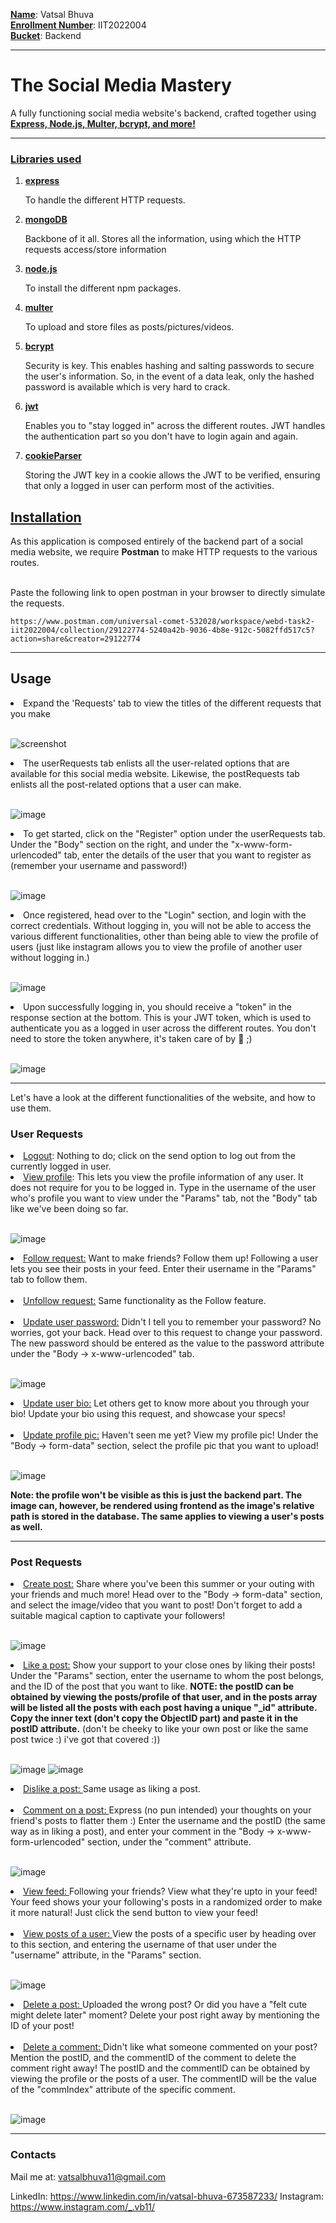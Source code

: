 <ins>**Name**</ins>: Vatsal Bhuva <br />
<ins>**Enrollment Number**</ins>: IIT2022004 <br />
<ins>**Bucket**</ins>: Backend <br />

<hr>
<h1>The Social Media Mastery </h1>
<p> A fully functioning social media website's backend, crafted together using <strong><ins>Express, Node.js, Multer, bcrypt, and more! </ins></strong></p>
<hr>

<h3><strong><ins>Libraries used</strong></ins></h3>
<ol>
    <li><strong><ins>express</strong></ins>
        <p>To handle the different HTTP requests.</p>
    </li>
    <li><strong><ins>mongoDB</strong></ins>
        <p>Backbone of it all. Stores all the information, using which the HTTP requests access/store information</p>
    </li>
    <li><strong><ins>node.js</strong></ins>
        <p>To install the different npm packages.</p>
    </li>
    <li><strong><ins>multer</strong></ins>
        <p>To upload and store files as posts/pictures/videos.</p>
    </li>
    <li><strong><ins>bcrypt</strong></ins>
        <p>Security is key. This enables hashing and salting passwords to secure the user's information. So, in the event of a data leak, only the hashed password is available which is very hard to crack.</p>
    </li>
    <li><strong><ins>jwt</strong></ins>
        <p>Enables you to "stay logged in" across the different routes. JWT handles the authentication part so you don't have to login again and again.</p>
    </li>
    <li><strong><ins>cookieParser</strong></ins>
        <p>Storing the JWT key in a cookie allows the JWT to be verified, ensuring that only a logged in user can perform most of the activities.</p>
    </li>
</ol>

<h2 style="border-bottom: none"><ins>Installation</ins></h2>
As this application is composed entirely of the backend part of a social media website,
we require <strong>Postman</strong> to make HTTP requests to the various
routes. <br><br>

<p> Paste the following link to open postman in your browser to directly simulate the requests.</p>

```
https://www.postman.com/universal-comet-532028/workspace/webd-task2-iit2022004/collection/29122774-5240a42b-9036-4b8e-912c-5082ffd517c5?action=share&creator=29122774
```

<hr>

<h2>Usage
</h2>



<li>Expand the 'Requests' tab to view the titles of the different requests that you make</li><br>

![screenshot](assets/screenshots/integration-testing.png)

<li>The userRequests tab enlists all the user-related options that are available for this social media website. Likewise, the postRequests tab enlists all the post-related options that a user can make.</li><br>

![image](/assets/screenshots/expand-tabs.png)

<li>To get started, click on the "Register" option under the userRequests tab. Under the "Body" section on the right, and under the "x-www-form-urlencoded" tab, enter the details of the user that you want to register as (remember your username and password!)</li><br>

![image](/assets/screenshots/register.png)

<li>Once registered, head over to the "Login" section, and login with the correct credentials. Without logging in, you will not be able to access the various different functionalities, other than being able to view the profile of users (just like instagram allows you to view the profile of another user without logging in.)</li><br>

![image](/assets/screenshots/login.png)

<li>Upon successfully logging in, you should receive a "token" in the response section at the bottom. This is your JWT token, which is used to authenticate you as a logged in user across the different routes. You don't need to store the token anywhere, it's taken care of by 🍪 ;)</li><br>

![image](/assets/screenshots/login-token.png)

<hr>
Let's have a look at the different functionalities of the website, and how to use them.

<h3> User Requests </h3>
<li><ins>Logout</ins>: Nothing to do; click on the send option to log out from the currently logged in user.</li>

<li><ins>View profile</ins>: This lets you view the profile information of any user. It does not require for you to be logged in. Type in the username of the user who's profile you want to view under the "Params" tab, not the "Body" tab like we've been doing so far.
</li><br>

![image](/assets/screenshots/view-profile.png)

<li><ins>Follow request:</ins> Want to make friends? Follow them up! Following a user lets you see their posts in your feed. Enter their username in the "Params" tab to follow them.
</li><br>

<li><ins>Unfollow request:</ins> Same functionality as the Follow feature.
</li><br>

<li><ins>Update user password:</ins> Didn't I tell you to remember your password? No worries, got your back. Head over to this request to change your password. The new password should be entered as the value to the password attribute under the "Body -> x-www-urlencoded" tab.
</li><br>

![image](/assets/screenshots/update-password.png)

<li><ins>Update user bio:</ins> Let others get to know more about you through your bio! Update your bio using this request, and showcase your specs!
</li><br>

<li><ins>Update profile pic:</ins> Haven't seen me yet? View my profile pic! Under the "Body -> form-data" section, select the profile pic that you want to upload!
</li><br>

![image](/assets/screenshots/profile-pic.png)

<strong>Note: the profile won't be visible as this is just the backend part. The image can, however, be rendered using frontend as the image's relative path is stored in the database. The same applies to viewing a user's posts as well.</strong>


<hr>

<h3> Post Requests </h3>

<li><ins>Create post:</ins> Share where you've been this summer or your outing with your friends and much more! Head over to the "Body -> form-data" section, and select the image/video that you want to post! Don't forget to add a suitable magical caption to captivate your followers!
</li><br>

![image](/assets/screenshots/create-post.png)

<li><ins>Like a post:</ins> Show your support to your close ones by liking their posts! Under the "Params" section, enter the username to whom the post belongs, and the ID of the post that you want to like. <strong>NOTE: the postID can be obtained by viewing the posts/profile of that user, and in the posts array will be listed all the posts with each post having a unique "_id" attribute. Copy the inner text (don't copy the ObjectID part) and paste it in the postID attribute.</strong>
(don't be cheeky to like your own post or like the same post twice :) i've got that covered :))
</li><br>

![image](assets/screenshots/post-id.jpg)
![image](/assets/screenshots/like-post.png)

<li><ins>Dislike a post: </ins>Same usage as liking a post.
</li><br>

<li><ins>Comment on a post: </ins>Express (no pun intended) your thoughts on your friend's posts to flatter them :)
Enter the username and the postID (the same way as in liking a post), and enter your comment in the "Body -> x-www-form-urlencoded" section, under the "comment" attribute.
</li><br>

![image](/assets/screenshots/comment.png)

<li><ins>View feed: </ins>Following your friends? View what they're upto in your feed! Your feed shows your your following's posts in a randomized order to make it more natural! Just click the send button to view your feed!
</li><br>

<li><ins>View posts of a user: </ins>View the posts of a specific user by heading over to this section, and entering the username of that user under the "username" attribute, in the "Params" section.
</li><br>

![image](/assets/screenshots/view-posts.png)

<li><ins>Delete a post: </ins>Uploaded the wrong post? Or did you have a "felt cute might delete later" moment? Delete your post right away by mentioning the ID of your post!
</li><br>

<li><ins>Delete a comment: </ins>Didn't like what someone commented on your post? Mention the postID, and the commentID of the comment to delete the comment right away! The postID and the commentID can be obtained by viewing the profile or the posts of a user. The commentID will be the value of the "commIndex" attribute of the specific comment. 
</li><br>

![image](/assets/screenshots/comment-index.png)

<hr>

<h3>Contacts</h3>
Mail me at: <a href="mailto: vatsalbhuva11@gmail.com" >vatsalbhuva11@gmail.com</a>

LinkedIn: <a href="https://www.linkedin.com/in/vatsal-bhuva-673587233/">https://www.linkedin.com/in/vatsal-bhuva-673587233/</a>
Instagram: <a href="https://www.instagram.com/_.vb11/">https://www.instagram.com/_.vb11/</a>
